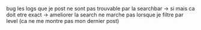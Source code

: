 bug les logs que je post ne sont pas trouvable par la searchbar -> si mais ca doit etre exact -> ameliorer
la search ne marche pas lorsque je filtre par level (ca ne me montre pas mon dernier post)
